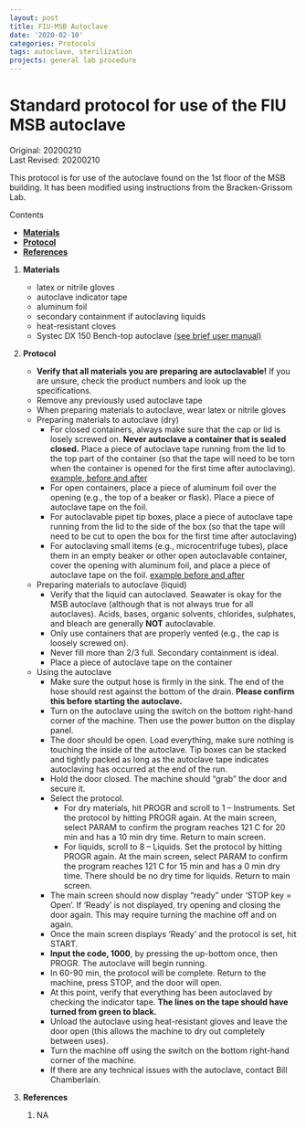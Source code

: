```yaml
---
layout: post
title: FIU-MSB Autoclave
date: '2020-02-10'
categories: Protocols
tags: autoclave, sterilization
projects: general lab procedure
---
```


# Standard protocol for use of the FIU MSB autoclave

Original: 20200210   
Last Revised: 20200210

This protocol is for use of the autoclave found on the 1st floor of the MSB building. It has been modified using instructions from the Bracken-Grissom Lab. 

Contents  
- [**Materials**](#Materials)    
- [**Protocol**](#Protocol)  
- [**References**](#References)  
 
1. <a name="Materials"></a> **Materials**
    - 	latex or nitrile gloves
    -  autoclave indicator tape 
    - 	aluminum foil
    - 	secondary containment if autoclaving liquids
    -  heat-resistant cloves
    - 	Systec DX 150 Bench-top autoclave [(see brief user manual)](https://github.com/julietmwong27/JW_Protocols/blob/master/SOM_Systec_DX%2CDE_Series_Rev_1_6_EN.pdf)

2. <a name="Protocol"></a> **Protocol**
	* **Verify that all materials you are preparing are autoclavable!** If you are unsure, check the product numbers and look up the specifications.
	* Remove any previously used autoclave tape
	* When preparing materials to autoclave, wear latex or nitrile gloves
	* Preparing materials to autoclave (dry)
		* For closed containers, always make sure that the cap or lid is losely screwed on. **Never autoclave a container that is sealed closed.** Place a piece of autoclave tape running from the lid to the top part of the container (so that the tape will need to be torn when the container is opened for the first time after autoclaving). [example, before and after](https://github.com/julietmwong27/JW_Protocols/blob/master/Autoclave_images/autoclave_bottle_example.JPG)
		* For open containers, place a piece of aluminum foil over the opening (e.g., the top of a beaker or flask). Place a piece of autoclave tape on the foil.
		* For autoclavable pipet tip boxes, place a piece of autoclave tape running from the lid to the side of the box (so that the tape will need to be cut to open the box for the first time after autoclaving)
		* For autoclaving small items (e.g., microcentrifuge tubes), place them in an empty beaker or other open autoclavable container, cover the opening with aluminum foil, and place a piece of autoclave tape on the foil. [example before and after](https://github.com/julietmwong27/JW_Protocols/blob/master/Autoclave_images/autoclave_tubes_example.JPG)
	* Preparing materials to autoclave (liquid)
		* Verify that the liquid can autoclaved. Seawater is okay for the MSB autoclave (although that is not always true for all autoclaves). Acids, bases, organic solvents, chlorides, sulphates, and bleach are generally **NOT** autoclavable.
		* Only use containers that are properly vented (e.g., the cap is loosely screwed on). 
		* Never fill more than 2/3 full. Secondary containment is ideal.
		* Place a piece of autoclave tape on the container
	* Using the autoclave
		* Make sure the output hose is firmly in the sink. The end of the hose should rest against the bottom of the drain. **Please confirm this before starting the autoclave.**
		* Turn on the autoclave using the switch on the bottom right-hand corner of the machine. Then use the power button on the display panel.
		* The door should be open. Load everything, make sure nothing is touching the inside of the autoclave. Tip boxes can be stacked and tightly packed as long as the autoclave tape indicates autoclaving has occurred at the end of the run.
		* Hold the door closed. The machine should “grab” the door and secure it.
		* Select the protocol. 
			* For dry materials, hit PROGR and scroll to 1 – Instruments. Set the protocol by hitting PROGR again. At the main screen, select PARAM to confirm the program reaches 121 C for 20 min and has a 10 min dry time. Return to main screen.
			* For liquids, scroll to 8 – Liquids. Set the protocol by hitting PROGR again. At the main screen, select PARAM to confirm the program reaches 121 C for 15 min and has a 0 min dry time. There should be no dry time for liquids. Return to main screen.
		* The main screen should now display “ready” under ‘STOP key = Open’. If ‘Ready’ is not displayed, try opening and closing the door again. This may require turning the machine off and on again.
		* Once the main screen displays ‘Ready’ and the protocol is set, hit START.
		* **Input the code, 1000**, by pressing the up-bottom once, then PROGR. The autoclave will begin running.
		* In 60-90 min, the protocol will be complete. Return to the machine, press STOP, and the door will open. 
		* At this point, verify that everything has been autoclaved by checking the indicator tape. **The lines on the tape should have turned from green to black.**
		* Unload the autoclave using heat-resistant gloves and leave the door open (this allows the machine to dry out completely between uses).
		* Turn the machine off using the switch on the bottom right-hand corner of the machine. 
		* If there are any technical issues with the autoclave, contact Bill Chamberlain.

  


4. <a name="References"></a> **References**

    1. NA